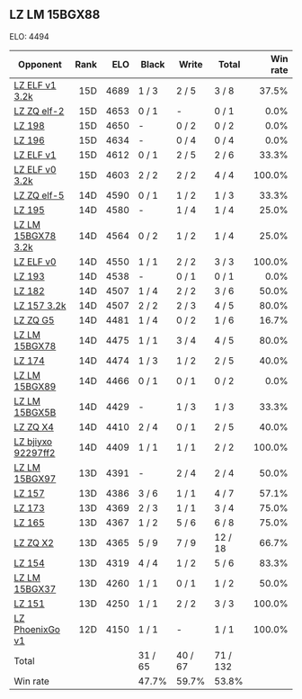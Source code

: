 ## LZ LM 15BGX88 ##

ELO: 4494

Opponent | Rank | ELO | Black | Write | Total | Win rate
---------|-----:|----:|-------|-------|-------|-------:
[LZ ELF v1 3.2k](LZ%20ELF%20v1%203.2k.md) | 15D | 4689 | 1 / 3 | 2 / 5 | 3 / 8 | 37.5%
[LZ ZQ elf-2](LZ%20ZQ%20elf-2.md) | 15D | 4653 | 0 / 1 | - | 0 / 1 | 0.0%
[LZ 198](LZ%20198.md) | 15D | 4650 | - | 0 / 2 | 0 / 2 | 0.0%
[LZ 196](LZ%20196.md) | 15D | 4634 | - | 0 / 4 | 0 / 4 | 0.0%
[LZ ELF v1](LZ%20ELF%20v1.md) | 15D | 4612 | 0 / 1 | 2 / 5 | 2 / 6 | 33.3%
[LZ ELF v0 3.2k](LZ%20ELF%20v0%203.2k.md) | 15D | 4603 | 2 / 2 | 2 / 2 | 4 / 4 | 100.0%
[LZ ZQ elf-5](LZ%20ZQ%20elf-5.md) | 14D | 4590 | 0 / 1 | 1 / 2 | 1 / 3 | 33.3%
[LZ 195](LZ%20195.md) | 14D | 4580 | - | 1 / 4 | 1 / 4 | 25.0%
[LZ LM 15BGX78 3.2k](LZ%20LM%2015BGX78%203.2k.md) | 14D | 4564 | 0 / 2 | 1 / 2 | 1 / 4 | 25.0%
[LZ ELF v0](LZ%20ELF%20v0.md) | 14D | 4550 | 1 / 1 | 2 / 2 | 3 / 3 | 100.0%
[LZ 193](LZ%20193.md) | 14D | 4538 | - | 0 / 1 | 0 / 1 | 0.0%
[LZ 182](LZ%20182.md) | 14D | 4507 | 1 / 4 | 2 / 2 | 3 / 6 | 50.0%
[LZ 157 3.2k](LZ%20157%203.2k.md) | 14D | 4507 | 2 / 2 | 2 / 3 | 4 / 5 | 80.0%
[LZ ZQ G5](LZ%20ZQ%20G5.md) | 14D | 4481 | 1 / 4 | 0 / 2 | 1 / 6 | 16.7%
[LZ LM 15BGX78](LZ%20LM%2015BGX78.md) | 14D | 4475 | 1 / 1 | 3 / 4 | 4 / 5 | 80.0%
[LZ 174](LZ%20174.md) | 14D | 4474 | 1 / 3 | 1 / 2 | 2 / 5 | 40.0%
[LZ LM 15BGX89](LZ%20LM%2015BGX89.md) | 14D | 4466 | 0 / 1 | 0 / 1 | 0 / 2 | 0.0%
[LZ LM 15BGX5B](LZ%20LM%2015BGX5B.md) | 14D | 4429 | - | 1 / 3 | 1 / 3 | 33.3%
[LZ ZQ X4](LZ%20ZQ%20X4.md) | 14D | 4410 | 2 / 4 | 0 / 1 | 2 / 5 | 40.0%
[LZ bjiyxo 92297ff2](LZ%20bjiyxo%2092297ff2.md) | 14D | 4409 | 1 / 1 | 1 / 1 | 2 / 2 | 100.0%
[LZ LM 15BGX97](LZ%20LM%2015BGX97.md) | 13D | 4391 | - | 2 / 4 | 2 / 4 | 50.0%
[LZ 157](LZ%20157.md) | 13D | 4386 | 3 / 6 | 1 / 1 | 4 / 7 | 57.1%
[LZ 173](LZ%20173.md) | 13D | 4369 | 2 / 3 | 1 / 1 | 3 / 4 | 75.0%
[LZ 165](LZ%20165.md) | 13D | 4367 | 1 / 2 | 5 / 6 | 6 / 8 | 75.0%
[LZ ZQ X2](LZ%20ZQ%20X2.md) | 13D | 4365 | 5 / 9 | 7 / 9 | 12 / 18 | 66.7%
[LZ 154](LZ%20154.md) | 13D | 4319 | 4 / 4 | 1 / 2 | 5 / 6 | 83.3%
[LZ LM 15BGX37](LZ%20LM%2015BGX37.md) | 13D | 4260 | 1 / 1 | 0 / 1 | 1 / 2 | 50.0%
[LZ 151](LZ%20151.md) | 13D | 4250 | 1 / 1 | 2 / 2 | 3 / 3 | 100.0%
[LZ PhoenixGo v1](LZ%20PhoenixGo%20v1.md) | 12D | 4150 | 1 / 1 | - | 1 / 1 | 100.0%
Total | | | 31 / 65 | 40 / 67 | 71 / 132 | 
Win rate| | | 47.7% | 59.7% | 53.8% | 
